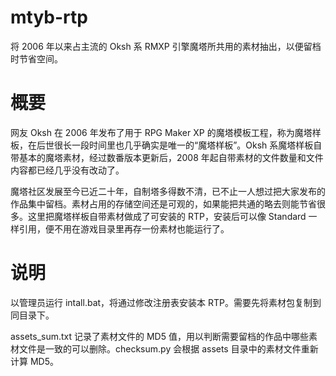 # mtyb-rtp
将 2006 年以来占主流的 Oksh 系 RMXP 引擎魔塔所共用的素材抽出，以便留档时节省空间。

# 概要
网友 Oksh 在 2006 年发布了用于 RPG Maker XP 的魔塔模板工程，称为魔塔样板，在后世很长一段时间里也几乎确实是唯一的“魔塔样板”。Oksh 系魔塔样板自带基本的魔塔素材，经过数番版本更新后，2008 年起自带素材的文件数量和文件内容都已经几乎没有改动了。

魔塔社区发展至今已近二十年，自制塔多得数不清，已不止一人想过把大家发布的作品集中留档。素材占用的存储空间还是可观的，如果能把共通的略去则能节省很多。这里把魔塔样板自带素材做成了可安装的 RTP，安装后可以像 Standard 一样引用，便不用在游戏目录里再存一份素材也能运行了。

# 说明
以管理员运行 intall.bat，将通过修改注册表安装本 RTP。需要先将素材包复制到同目录下。

assets_sum.txt 记录了素材文件的 MD5 值，用以判断需要留档的作品中哪些素材文件是一致的可以删除。checksum.py 会根据 assets 目录中的素材文件重新计算 MD5。
